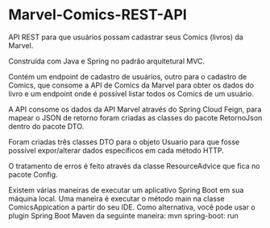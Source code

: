 # Marvel-Comics-REST-API


API REST para que usuários possam cadastrar seus Comics (livros) da Marvel.

Construída com Java e Spring no padrão arquitetural MVC.

Contém um endpoint de cadastro de usuários, outro para o cadastro de Comics, que consome a API de Comics da Marvel para obter os dados do livro e um endpoint onde é possível listar todos os Comics de um usuário.

A API consome os dados da API Marvel através do Spring Cloud Feign, para mapear o JSON de retorno foram criadas as classes do pacote RetornoJson dentro do pacote DTO.

Foram criadas três classes DTO para o objeto Usuario para que fosse possível expor/alterar dados específicos em cada método HTTP.

O tratamento de erros é feito através da classe ResourceAdvice que fica no pacote Config.

Existem várias maneiras de executar um aplicativo Spring Boot em sua máquina local. Uma maneira é executar o método main na classe ComicsAppication a partir do seu IDE.
Como alternativa, você pode usar o plugin Spring Boot Maven da seguinte maneira: mvn spring-boot: run

